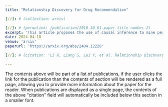 ```yaml
---
title: "Relationship Discovery for Drug Recommendation"

[//]: # (collection: arxiv)

[//]: # (permalink: /publication/2010-10-01-paper-title-number-2)
excerpt: 'This article proposes the use of causal inference to mine personalized representations of patients from their physical context to provide personalized medication recommendations.'
date: 2024-04-18
venue: 'arxiv'
paperurl: 'https://arxiv.org/abs/2404.12228'

[//]: # (citation: 'Li X, Liang S, Lei Y, et al. Relationship Discovery for Drug Recommendation[J]. arXiv preprint arXiv:2404.12228, 2024.')

---
```


The contents above will be part of a list of publications, if the user clicks the link for the publication than the contents of section will be rendered as a full page, allowing you to provide more information about the paper for the reader. When publications are displayed as a single page, the contents of the above "citation" field will automatically be included below this section in a smaller font.
